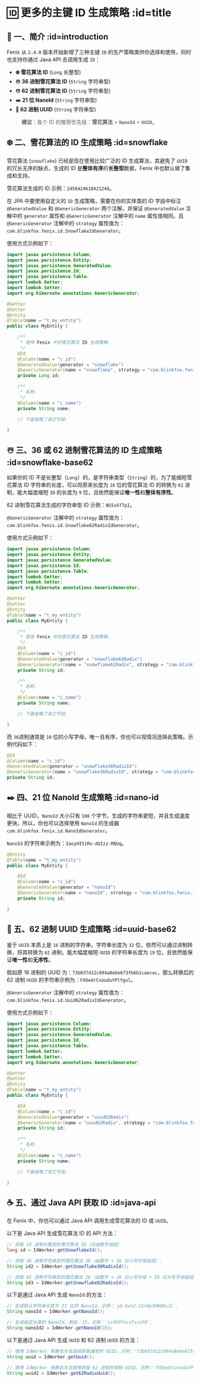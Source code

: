 # 🆔 更多的主键 ID 生成策略 :id=title

## 📖 一、简介 :id=introduction

Fenix 从 `2.4.0` 版本开始新增了三种主键 `ID` 的生产策略类供你选择和使用，同时也支持你通过 Java API 去调用生成 `ID`：

- **❄️ 雪花算法 ID** (`Long` 长整型)
- **☃️ 36 进制雪花算法 ID** (`String` 字符串型)
- **☃️ 62 进制雪花算法 ID** (`String` 字符串型)
- **✒️ 21 位 NanoId** (`String` 字符串型)
- **🌟 62 进制 UUID** (`String` 字符串型)

> **建议**：各个 ID 的推荐优先级：**雪花算法** > **`NanoId`** > **`UUID`**。

## ❄️ 二、雪花算法的 ID 生成策略 :id=snowflake

雪花算法 (`snowflake`) 已经是现在使用比较广泛的 ID 生成算法，其避免了 `UUID` 的冗长无序的缺点，生成的 ID 是**整体有序**的**长整型**数据，Fenix 中也默认做了集成和支持。

雪花算法生成的 ID 示例：`2458424618421248`。

在 JPA 中要使用自定义的 `ID` 生成策略，需要在你的实体类的 ID 字段中标注 `@GeneratedValue` 和 `@GenericGenerator` 两个注解，并保证 `@GeneratedValue` 注解中的 `generator` 属性和 `@GenericGenerator` 注解中的 `name` 属性值相同。且  `@GenericGenerator` 注解中的 `strategy` 属性值为：`com.blinkfox.fenix.id.SnowflakeIdGenerator`。

使用方式示例如下：

```java
import javax.persistence.Column;
import javax.persistence.Entity;
import javax.persistence.GeneratedValue;
import javax.persistence.Id;
import javax.persistence.Table;
import lombok.Getter;
import lombok.Setter;
import org.hibernate.annotations.GenericGenerator;

@Getter
@Setter
@Entity
@Table(name = "t_my_entity")
public class MyEntity {

    /**
     * 使用 Fenix 中的雪花算法 ID 生成策略.
     */
    @Id
    @Column(name = "c_id")
    @GeneratedValue(generator = "snowflake")
    @GenericGenerator(name = "snowflake", strategy = "com.blinkfox.fenix.id.SnowflakeIdGenerator")
    private Long id;

    /**
     * 名称.
     */
    @Column(name = "c_name")
    private String name;

    // 下面省略了其它字段.

}
```

## ☃️ 三、36 或 62 进制雪花算法的 ID 生成策略 :id=snowflake-base62

如果你的 ID 不是长整型（`Long`）的，是字符串类型（`String`）的，为了能缩短雪花算法 ID 字符串的长度，可以将原来长度为 `16` 位的雪花算法 ID 的转换为 `62` 进制，能大幅度缩短 `ID` 的长度为 `9` 位，且依然能保证**唯一性**和**整体有序性**。

62 进制雪花算法生成的字符串型 ID 示例：`BG5skT7pI`。

`@GenericGenerator` 注解中的 `strategy` 属性值为：`com.blinkfox.fenix.id.Snowflake62RadixIdGenerator`。

使用方式示例如下：

```java
import javax.persistence.Column;
import javax.persistence.Entity;
import javax.persistence.GeneratedValue;
import javax.persistence.Id;
import javax.persistence.Table;
import lombok.Getter;
import lombok.Setter;
import org.hibernate.annotations.GenericGenerator;

@Getter
@Setter
@Entity
@Table(name = "t_my_entity")
public class MyEntity {

    /**
     * 使用 Fenix 中的雪花算法 ID 生成策略.
     */
    @Id
    @Column(name = "c_id")
    @GeneratedValue(generator = "snowflake62Radix")
    @GenericGenerator(name = "snowflake62Radix", strategy = "com.blinkfox.fenix.id.Snowflake62RadixIdGenerator")
    private String id;

    /**
     * 名称.
     */
    @Column(name = "c_name")
    private String name;

    // 下面省略了其它字段.

}
```

而 `36`进制通常是 `10` 位的小写字母，唯一且有序，你也可以视情况选择此策略。示例代码如下：

```java
@Id
@Column(name = "c_id")
@GeneratedValue(generator = "snowflake36RadixId")
@GenericGenerator(name = "snowflake36RadixId", strategy = "com.blinkfox.fenix.id.Snowflake36RadixIdGenerator")
private String id;
```

## ✒️ 四、21 位 NanoId 生成策略 :id=nano-id

相比于 UUID，`NanoId` 大小只有 `108` 个字节，生成的字符串更短，并且生成速度更快。所以，你也可以选择使用 `NanoId` 的生成器 `com.blinkfox.fenix.id.NanoIdGenerator`。

`NanoId` 的字符串示例为：`IaoyHI51Rx-dUIzz-MQUq`。

```java
@Entity
@Table(name = "t_my_entity")
public class MyEntity {

    @Id
    @Column(name = "c_id")
    @GeneratedValue(generator = "nanoId")
    @GenericGenerator(name = "nanoId", strategy = "com.blinkfox.fenix.id.NanoIdGenerator")
    private String id;

}
```

## 🌟 五、62 进制 UUID 生成策略 :id=uuid-base62

鉴于 `UUID` 本质上是 `16` 进制的字符串，字符串长度为 `32` 位，依然可以通过进制转换，将其转换为 `62` 进制，能大幅度缩短 `UUID` 的字符串长度为 `19` 位，且依然能保证**唯一性**和**无序性**。

假如原 16 进制的 UUID 为：`73b037d12c894a8ebe673fb6b1caecac`，那么转换后的 62 进制 `UUID` 的字符串示例为：`FXOedrCvouduYPlYgul`。

`@GenericGenerator` 注解中的 `strategy` 属性值为：`com.blinkfox.fenix.id.Uuid62RadixIdGenerator`。

使用方式示例如下：

```java
import javax.persistence.Column;
import javax.persistence.Entity;
import javax.persistence.GeneratedValue;
import javax.persistence.Id;
import javax.persistence.Table;
import lombok.Getter;
import lombok.Setter;
import org.hibernate.annotations.GenericGenerator;

@Getter
@Setter
@Entity
@Table(name = "t_my_entity")
public class MyEntity {

    @Id
    @Column(name = "c_id")
    @GeneratedValue(generator = "uuid62Radix")
    @GenericGenerator(name = "uuid62Radix", strategy = "com.blinkfox.fenix.id.Uuid62RadixIdGenerator")
    private String id;

    /**
     * 名称.
     */
    @Column(name = "c_name")
    private String name;

    // 下面省略了其它字段.

}
```

## ☕ 五、通过 Java API 获取 ID :id=java-api

在 Fenix 中，你也可以通过 Java API 调用生成雪花算法的 ID 或 `UUID`。

以下是 Java API 生成雪花算法 ID 的 API 方法：

```java
// 获取 10 进制长整型的雪花算法 ID（仅由数字组成）.
long id = IdWorker.getSnowflakeId();

// 获取 36 进制字符串型的雪花算法 ID（由数字 + 26 位小写字母组成）.
String id2 = IdWorker.getSnowflake36RadixId();

// 获取 62 进制字符串型的雪花算法 ID（由数字 + 26 位小写字母 + 26 位大写字母组成）.
String id3 = IdWorker.getSnowflake62RadixId();
```

以下是通过 Java API 生成 `NanoId` 的方法：

```java
// 生成默认字符串长度为 21 位的 NanoId，示例：`y5-Gvn2-LSn9p3HN6RuJi`.
String nanoId = IdWorker.getNanoId();

// 生成指定长度的 NanoId，例如：15，示例：'cz5KYPncsTsszP8'.
String nanoId2 = IdWorker.getNanoId(15);
```

以下是通过 Java API 生成 `UUID` 和 62 进制 `UUID` 的方法：

```java
// 使用 IdWorker 来静态方法调用获取通常的 UUID，示例：'73b037d12c894a8ebe673fb6b1caecac'.
String uuid = IdWorker.getUuid();

// 使用 IdWorker 来静态方法调用获取 62 进制的简短 UUID，示例：'FXOedrCvouduYPlYgul'.
String uuid2 = IdWorker.get62RadixUuid();
```
